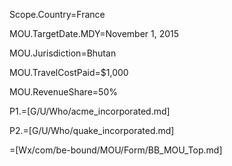 Scope.Country=France

MOU.TargetDate.MDY=November 1, 2015

MOU.Jurisdiction=Bhutan

MOU.TravelCostPaid=$1,000
		
MOU.RevenueShare=50%

P1.=[G/U/Who/acme_incorporated.md]

P2.=[G/U/Who/quake_incorporated.md]

=[Wx/com/be-bound/MOU/Form/BB_MOU_Top.md]